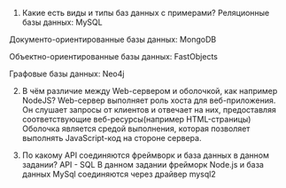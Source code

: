 1. Какие есть виды и типы баз данных с примерами?
Реляционные базы данных: MySQL

Документо-ориентированные базы данных: MongoDB

Объектно-ориентированные базы данных: FastObjects

Графовые базы данных: Neo4j

2. В чём различие между Web-сервером и оболочкой, как
например NodeJS?
Web-сервер выполняет роль хоста для веб-приложения. Он слушает запросы от клиентов и отвечает на них, предоставляя соответствующие веб-ресурсы(например HTML-страницы)
Оболочка является средой выполнения, которая позволяет выполнять JavaScript-код на стороне сервера.

3. По какому API соединяются фреймворк и база данных в
данном задании?
API - SQL 
В данном задании фрейморк Node.js и база данных MySql соединяются через драйвер mysql2 